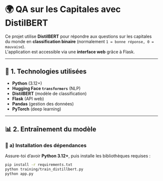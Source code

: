 # 🌍 QA sur les Capitales avec DistilBERT

Ce projet utilise **DistilBERT** pour répondre aux questions sur les capitales du monde en **classification binaire** (normalement `1 = bonne réponse, 0 = mauvaise`).  
L'application est accessible via une **interface web** grâce à Flask.

---

## 🚀 **1. Technologies utilisées**
- **Python** (3.12+)
- **Hugging Face `transformers`** (NLP)
- **DistilBERT** (modèle de classification)
- **Flask** (API web)
- **Pandas** (gestion des données)
- **PyTorch** (deep learning)

---

## 📊 **2. Entraînement du modèle**
### 📌 **a) Installation des dépendances**
Assure-toi d’avoir **Python 3.12+**, puis installe les bibliothèques requises :
```bash
pip install -r requirements.txt
python training/train_distillbert.py
python app.py